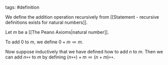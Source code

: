 tags: #definition

We define the addition operation recursively from [[Statement - recursive definitions exists for natural numbers]].

Let $m$ be a [[The Peano Axioms|natural number]]. 

To add $0$ to $m$, we define $0 + m \coloneqq m$. 

Now suppose inductively that we have defined how to add $n$ to $m$. Then we can add $n\texttt{++}$ to $m$ by defining $(n\texttt{++})+m \coloneqq (n+m)\texttt{++}$. 
